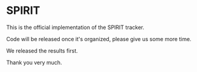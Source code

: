 # SPIRIT
This is the official implementation of the SPIRIT tracker.

Code will be released once it's organized, please give us some more time.

We released the results first.

Thank you very much.
